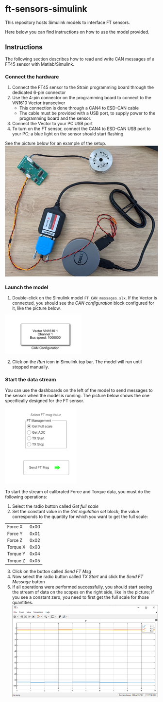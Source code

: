 ft-sensors-simulink
===================

This repository hosts Simulink models to interface FT sensors.

Here below you can find instructions on how to use the model provided.

## Instructions

The following section describes how to read and write CAN messages of a FT45 sensor with Matlab/Simulink.


### Connect the hardware
1. Connect the FT45 sensor to the Strain programming board through the dedicated 6-pin connector
2. Use the 4-pin connector on the programming board to connect to the VN1610 Vector transceiver 
   - This connection is done through a CAN4 to ESD-CAN cable
   - The cable must be provided with a USB port, to supply power to the programming board and the sensor.
3. Connect the Vector to your PC USB port 
4. To turn on the FT sensor, connect the CAN4 to ESD-CAN USB port to your PC; a blue light on the sensor should start flashing.

See the picture below for an example of the setup.
![](assets/setup.jpg)

### Launch the model
1. Double-click on the Simulink model `FT_CAN_messages.slx`. If the Vector is connected, you should see the *CAN configuration* block configured for it, like the picture below.

![](assets/cancfg.png)

2. Click on the *Run* icon in Simulink top bar. The model will run until stopped manually.

### Start the data stream
You can use the dashboards on the left of the model to send messages to the sensor when the model is running. The picture below shows the one specifically designed for the FT sensor.

![](assets/dash.png)

To start the stream of calibrated Force and Torque data, you must do the following operations:
1. Select the radio button called *Get full scale*
2. Set the constant value in the *Get regulation set* block; the value corresponds to the quantity for which you want to get the full scale: 

|||
|---|---|
|Force X| 0x00|
|Force Y|0x01|
|Force Z|0x02|
|Torque X|0x03|
|Torque Y|0x04|
|Torque Z|0x05|

3. Click on the button called *Send FT Msg*
4. Now select the radio button called *TX Start* and click the *Send FT Message* button
5. If all operations were performed successfully, you should start seeing the stream of data on the scopes on the right side, like in the picture; if you see a constant zero, you need to first get the full scale for those quantities.
![](assets/scope.png)
